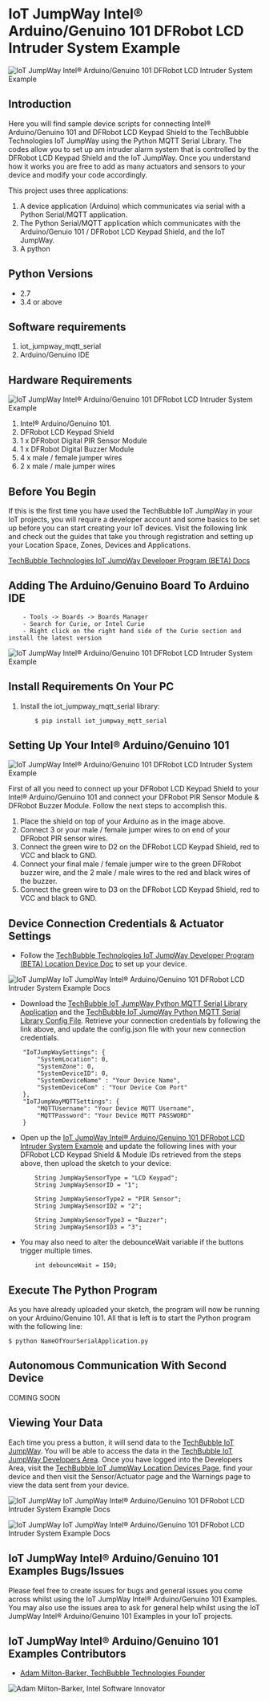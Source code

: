 # IoT JumpWay Intel® Arduino/Genuino 101 DFRobot LCD Intruder System Example

![IoT JumpWay Intel® Arduino/Genuino 101 DFRobot LCD Intruder System Example](../../../images/main/IoT-Jumpway.jpg)  

## Introduction

Here you will find sample device scripts for connecting Intel® Arduino/Genuino 101 and DFRobot LCD Keypad Shield to the TechBubble Technologies IoT JumpWay  using the Python MQTT Serial Library. The codes allow you to set up am intruder alarm system that is controlled by the DFRobot LCD Keypad Shield and the IoT JumpWay. Once you understand how it works you are free to add as many actuators and sensors to your device and modify your code accordingly.

This project uses three applications:

1. A device application (Arduino) which communicates via serial with a Python Serial/MQTT application.
2. The Python Serial/MQTT application which communicates with the Arduino/Genuio 101 / DFRobot LCD Keypad Shield, and the IoT JumpWay.
3. A python 

## Python Versions

- 2.7
- 3.4 or above

## Software requirements

1. iot_jumpway_mqtt_serial
2. Arduino/Genuino IDE

## Hardware Requirements

![IoT JumpWay Intel® Arduino/Genuino 101 DFRobot LCD Intruder System Example](../../../images/LCD-Intruder-System/DFRobot-LCD-Intruder-Hardware.jpg)

1. Intel® Arduino/Genuino 101.
2. DFRobot LCD Keypad Shield
3. 1 x DFRobot Digital PIR Sensor Module
4. 1 x DFRobot Digital Buzzer Module
5. 4 x male / female jumper wires
6. 2 x male / male jumper wires

## Before You Begin

If this is the first time you have used the TechBubble IoT JumpWay in your IoT projects, you will require a developer account and some basics to be set up before you can start creating your IoT devices. Visit the following link and check out the guides that take you through registration and setting up your Location Space, Zones, Devices and Applications.

[TechBubble Technologies IoT JumpWay Developer Program (BETA) Docs](https://github.com/TechBubbleTechnologies/IoT-JumpWay-Docs/ "TechBubble Technologies IoT JumpWay Developer Program (BETA) Docs")

## Adding The Arduino/Genuino Board To Arduino IDE

        - Tools -> Boards -> Boards Manager
        - Search for Curie, or Intel Curie
        - Right click on the right hand side of the Curie section and install the latest version

![IoT JumpWay Intel® Arduino/Genuino 101 DFRobot LCD Intruder System Example](../../../images/Docs/Curie.jpg)

## Install Requirements On Your PC

1. Install the iot_jumpway_mqtt_serial library:

    ```
        $ pip install iot_jumpway_mqtt_serial
    ```

## Setting Up Your Intel® Arduino/Genuino 101

![IoT JumpWay Intel® Arduino/Genuino 101 DFRobot LCD Intruder System Example](../../../images/LCD-Intruder-System/DFRobot-LCD-Intruder-Setup.jpg)

First of all you need to connect up your DFRobot LCD Keypad Shield to your Intel® Arduino/Genuino 101 and connect your DFRobot PIR Sensor Module & DFRobot Buzzer Module. Follow the next steps to accomplish this.

1. Place the shield on top of your Arduino as in the image above. 
2. Connect 3 or your male / female jumper wires to on end of your DFRobot PIR sensor wires.
3. Connect the green wire to D2 on the DFRobot LCD Keypad Shield, red to VCC and black to GND.
4. Connect your final male / female jumper wire to the green DFRobot buzzer wire, and the 2 male / male wires to the red and black wires of the buzzer.
5. Connect the green wire to D3 on the DFRobot LCD Keypad Shield, red to VCC and black to GND.

## Device Connection Credentials & Actuator Settings

- Follow the [TechBubble Technologies IoT JumpWay Developer Program (BETA) Location Device Doc](https://github.com/TechBubbleTechnologies/IoT-JumpWay-Docs/blob/master/4-Location-Devices.md "TechBubble Technologies IoT JumpWay Developer Program (BETA) Location Device Doc") to set up your device. 

![IoT JumpWay  IoT JumpWay Intel® Arduino/Genuino 101 DFRobot LCD Intruder System Example Docs](../../../images/Basic-LED/Device-Creation.png)  

- Download the [TechBubble IoT JumpWay Python MQTT Serial Library Application](https://github.com/TechBubbleTechnologies/IoT-JumpWay-Python-MQTT-Serial-Client/blob/master/application.py "TechBubble IoT JumpWay Python MQTT Serial Library Application") and the [TechBubble IoT JumpWay Python MQTT Serial Library Config File](https://github.com/TechBubbleTechnologies/IoT-JumpWay-Python-MQTT-Serial-Client/blob/master/config.json "TechBubble IoT JumpWay Python MQTT Serial Library Config File"). Retrieve your connection credentials by following the link above, and update the config.json file with your new connection  credentials.

```
	"IoTJumpWaySettings": {
        "SystemLocation": 0,
        "SystemZone": 0,
        "SystemDeviceID": 0,
        "SystemDeviceName" : "Your Device Name",
        "SystemDeviceCom" : "Your Device Com Port"
    },
	"IoTJumpWayMQTTSettings": {
        "MQTTUsername": "Your Device MQTT Username",
        "MQTTPassword": "Your Device MQTT PASSWORD"
    }
```

- Open up the [IoT JumpWay Intel® Arduino/Genuino 101 DFRobot LCD Intruder System Example](https://github.com/TechBubbleTechnologies/IoT-JumpWay-Intel-Examples/blob/master/Intel-Arduino-101/3RD-PARTY-DFRobot/LCD-Intruder-System/LCD-Intruder-System.ino "IoT JumpWay Intel® Arduino/Genuino 101 DFRobot LCD Intruder System Example") and update the following lines with your DFRobot LCD Keypad Shield  & Module IDs retrieved from the steps above, then upload the sketch to your device:

    ```
        String JumpWaySensorType = "LCD Keypad";
        String JumpWaySensorID = "1";

        String JumpWaySensorType2 = "PIR Sensor";
        String JumpWaySensorID2 = "2";

        String JumpWaySensorType3 = "Buzzer";
        String JumpWaySensorID3 = "3";
    ```

- You may also need to alter the debounceWait variable if the buttons trigger multiple times.

    ```
        int debounceWait = 150;
    ```

## Execute The Python Program

As you have already uploaded your sketch, the program will now be running on your Arduino/Genuino 101. All that is left is to start the Python program with the following line:

    $ python NameOfYourSerialApplication.py 

## Autonomous Communication With Second Device

COMING SOON

## Viewing Your Data  

Each time you press a button, it will send data to the [TechBubble IoT JumpWay](https://iot.techbubbletechnologies.com/ "TechBubble IoT JumpWay"). You will be able to access the data in the [TechBubble IoT JumpWay Developers Area](https://iot.techbubbletechnologies.com/developers/dashboard/ "TechBubble IoT JumpWay Developers Area"). Once you have logged into the Developers Area, visit the [TechBubble IoT JumpWay Location Devices Page](https://iot.techbubbletechnologies.com/developers/location-devices "Location Devices page"), find your device and then visit the Sensor/Actuator page and the Warnings page to view the data sent from your device.

![IoT JumpWay  IoT JumpWay Intel® Arduino/Genuino 101 DFRobot LCD Intruder System Example Docs](../../../images/Basic-LED/SensorData.png)

![IoT JumpWay  IoT JumpWay Intel® Arduino/Genuino 101 DFRobot LCD Intruder System Example Docs](../../../images/Basic-LED/WarningData.png)

## IoT JumpWay Intel® Arduino/Genuino 101 Examples Bugs/Issues

Please feel free to create issues for bugs and general issues you come across whilst using the IoT JumpWay Intel® Arduino/Genuino 101 Examples. You may also use the issues area to ask for general help whilst using the IoT JumpWay Intel® Arduino/Genuino 101 Examples in your IoT projects.

## IoT JumpWay Intel® Arduino/Genuino 101 Examples Contributors

- [Adam Milton-Barker, TechBubble Technologies Founder](https://github.com/AdamMiltonBarker "Adam Milton-Barker, TechBubble Technologies Founder")

![Adam Milton-Barker,  Intel Software Innovator](../../../images/main/Intel-Software-Innovator.jpg)  